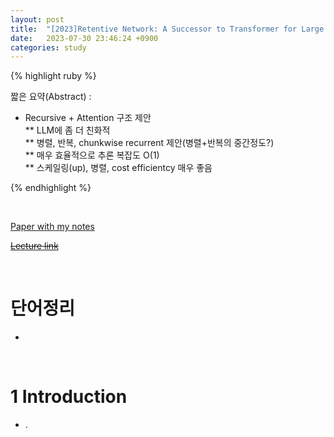 ```yaml
---
layout: post
title:  "[2023]Retentive Network: A Successor to Transformer for Large Language Models"
date:   2023-07-30 23:46:24 +0900
categories: study
---
```







{% highlight ruby %}


짧은 요약(Abstract) :    
* Recursive + Attention 구조 제안   
** LLM에 좀 더 친화적  
** 병렬, 반복, chunkwise recurrent 제안(병렬+반복의 중간정도?)    
** 매우 효율적으로 추론 복잡도 O(1)  
** 스케일링(up), 병렬, cost efficientcy 매우 좋음  


{% endhighlight %}  

<br/>


[Paper with my notes]()  


[~~Lecture link~~]()  

<br/>

# 단어정리  
*  







<br/>

# 1 Introduction  
*  .  
